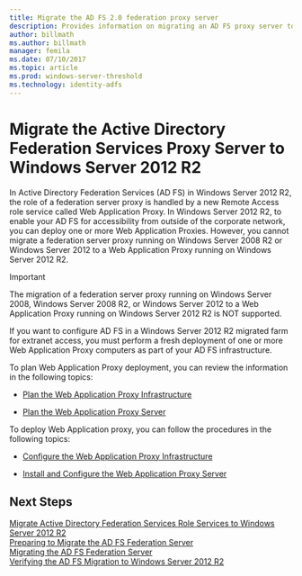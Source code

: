 ```yaml
---
title: Migrate the AD FS 2.0 federation proxy server
description: Provides information on migrating an AD FS proxy server to Windows Server 2012 R2.
author: billmath
ms.author: billmath
manager: femila
ms.date: 07/10/2017
ms.topic: article
ms.prod: windows-server-threshold
ms.technology: identity-adfs
---
```


# Migrate the Active Directory Federation Services Proxy Server to Windows Server 2012 R2

In Active Directory Federation Services (AD FS) in Windows Server 2012 R2, the role of a federation server proxy is handled by a new Remote Access role service called Web Application Proxy. In Windows Server 2012 R2, to enable your AD FS for accessibility from outside of the corporate network, you can deploy one or more Web Application Proxies. However, you cannot migrate a federation server proxy running on Windows Server 2008 R2 or Windows Server 2012 to a Web Application Proxy running on Windows Server 2012 R2.  
  
> [!IMPORTANT]
>  The migration of a federation server proxy running on Windows Server 2008, Windows Server 2008 R2, or Windows Server 2012 to a Web Application Proxy running on Windows Server 2012 R2 is NOT supported.  
  
If you want to configure AD FS in a Windows Server 2012 R2 migrated farm for extranet access, you must perform a fresh deployment of one or more Web Application Proxy computers as part of your AD FS infrastructure.  
  
To plan Web Application Proxy deployment, you can review the information in the following topics:  
  
-   [Plan the Web Application Proxy Infrastructure](https://technet.microsoft.com/en-us/library/dn383648.aspx)  
  
-   [Plan the Web Application Proxy Server](https://technet.microsoft.com/en-us/library/dn383647.aspx)  
  
 To deploy Web Application proxy, you can follow the procedures in the following topics:  
  
-   [Configure the Web Application Proxy Infrastructure](https://technet.microsoft.com/en-us/library/dn383644.aspx)  
  
-   [Install and Configure the Web Application Proxy Server](https://technet.microsoft.com/en-us/library/dn383662.aspx)  
  
## Next Steps
 [Migrate Active Directory Federation Services Role Services to Windows Server 2012 R2](migrate-ad-fs-service-role-to-windows-server-r2.md)   
 [Preparing to Migrate the AD FS Federation Server](prepare-migrate-ad-fs-server-r2.md)   
 [Migrating the AD FS Federation Server](migrate-ad-fs-fed-server-r2.md)    
 [Verifying the AD FS Migration to Windows Server 2012 R2](verify-ad-fs-migration.md)

